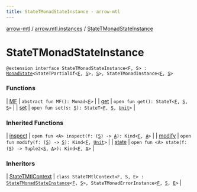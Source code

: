 ```yaml
---
title: StateTMonadStateInstance - arrow-mtl
---
```


[arrow-mtl](../../index.html) / [arrow.mtl.instances](../index.html) / [StateTMonadStateInstance](./index.html)

# StateTMonadStateInstance

`@extension interface StateTMonadStateInstance<F, S> : `[`MonadState`](../../arrow.mtl.typeclasses/-monad-state/index.html)`<StateTPartialOf<`[`F`](index.html#F)`, `[`S`](index.html#S)`>, `[`S`](index.html#S)`>, StateTMonadInstance<`[`F`](index.html#F)`, `[`S`](index.html#S)`>`

### Functions

| [MF](-m-f.html) | `abstract fun MF(): Monad<`[`F`](index.html#F)`>` |
| [get](get.html) | `open fun get(): StateT<`[`F`](index.html#F)`, `[`S`](index.html#S)`, `[`S`](index.html#S)`>` |
| [set](set.html) | `open fun set(s: `[`S`](index.html#S)`): StateT<`[`F`](index.html#F)`, `[`S`](index.html#S)`, `[`Unit`](https://kotlinlang.org/api/latest/jvm/stdlib/kotlin/-unit/index.html)`>` |

### Inherited Functions

| [inspect](../../arrow.mtl.typeclasses/-monad-state/inspect.html) | `open fun <A> inspect(f: (`[`S`](../../arrow.mtl.typeclasses/-monad-state/index.html#S)`) -> `[`A`](../../arrow.mtl.typeclasses/-monad-state/inspect.html#A)`): Kind<`[`F`](../../arrow.mtl.typeclasses/-monad-state/index.html#F)`, `[`A`](../../arrow.mtl.typeclasses/-monad-state/inspect.html#A)`>` |
| [modify](../../arrow.mtl.typeclasses/-monad-state/modify.html) | `open fun modify(f: (`[`S`](../../arrow.mtl.typeclasses/-monad-state/index.html#S)`) -> `[`S`](../../arrow.mtl.typeclasses/-monad-state/index.html#S)`): Kind<`[`F`](../../arrow.mtl.typeclasses/-monad-state/index.html#F)`, `[`Unit`](https://kotlinlang.org/api/latest/jvm/stdlib/kotlin/-unit/index.html)`>` |
| [state](../../arrow.mtl.typeclasses/-monad-state/state.html) | `open fun <A> state(f: (`[`S`](../../arrow.mtl.typeclasses/-monad-state/index.html#S)`) -> Tuple2<`[`S`](../../arrow.mtl.typeclasses/-monad-state/index.html#S)`, `[`A`](../../arrow.mtl.typeclasses/-monad-state/state.html#A)`>): Kind<`[`F`](../../arrow.mtl.typeclasses/-monad-state/index.html#F)`, `[`A`](../../arrow.mtl.typeclasses/-monad-state/state.html#A)`>` |

### Inheritors

| [StateTMtlContext](../-state-t-mtl-context/index.html) | `class StateTMtlContext<F, S, E> : `[`StateTMonadStateInstance`](./index.html)`<`[`F`](../-state-t-mtl-context/index.html#F)`, `[`S`](../-state-t-mtl-context/index.html#S)`>, StateTMonadErrorInstance<`[`F`](../-state-t-mtl-context/index.html#F)`, `[`S`](../-state-t-mtl-context/index.html#S)`, `[`E`](../-state-t-mtl-context/index.html#E)`>` |

